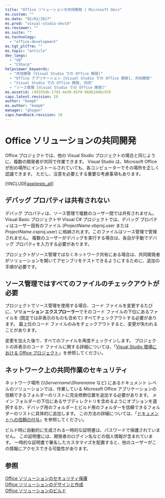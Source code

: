 ```yaml
---
title: "Office ソリューションの共同開発 | Microsoft Docs"
ms.custom: ""
ms.date: "02/02/2017"
ms.prod: "visual-studio-dev14"
ms.reviewer: ""
ms.suite: ""
ms.technology: 
  - "office-development"
ms.tgt_pltfrm: ""
ms.topic: "article"
dev_langs: 
  - "VB"
  - "CSharp"
helpviewer_keywords: 
  - "共同開発 [Visual Studio での Office 開発]"
  - "Office アプリケーション [Visual Studio での Office 開発], 共同開発"
  - "Visual Studio での Office 開発, 共同"
  - "ソース管理 [Visual Studio での Office 開発]"
ms.assetid: c493354b-17d3-4e50-85f0-968b104bc978
caps.latest.revision: 29
author: "kempb"
ms.author: "kempb"
manager: "ghogen"
caps.handback.revision: 28
---
```

# Office ソリューションの共同開発
  Office プロジェクトでは、他の Visual Studio プロジェクトの場合と同じように、複数の開発者が共同で作業できます。  Visual Studio は、Microsoft Office が別の場所にインストールされていても、各コンピューターでその場所を正しく認識できます。  ただし、注意を必要とする重要な考慮事項もあります。  
  
 [!INCLUDE[appliesto_all](../vsto/includes/appliesto-all-md.md)]  
  
## デバッグ プロパティは共有されない  
 デバッグ プロパティは、ソース管理で複数のユーザー間では共有されません。  Visual Basic プロジェクトや Visual C\# プロジェクトでは、デバッグ プロパティはユーザー固有のファイル \(*ProjectName*.vbproj.user または *ProjectName*.csproj.user\) に格納されます。このファイルはソース管理で管理されません。  複数のユーザーがデバッグを実行する場合は、各自が手動でデバッグ プロパティを入力する必要があります。  
  
 プロジェクトがソース管理ではなくネットワーク共有にある場合は、共同開発者がソリューションを開いてアセンブリをテストできるようにするために、追加の手順が必要です。  
  
## ソース管理ではすべてのファイルのチェックアウトが必要  
 プロジェクトでソース管理を使用する場合、コード ファイルを変更するたびに、**ソリューション エクスプローラー**でそのコード ファイルの下位にあるファイルを \(既定では非表示のものも含めて\) すべてチェックアウトする必要があります。  最上位のコード ファイルのみをチェックアウトすると、変更が失われることがあります。  
  
 変更を加えた後で、すべてのファイルを再度チェックインします。  プロジェクトの非表示のコード ファイルに関する詳細については、「[Visual Studio 環境における Office プロジェクト](../vsto/office-projects-in-the-visual-studio-environment.md)」を参照してください。  
  
## ネットワーク上の共同作業のセキュリティ  
 ネットワーク場所 \(\\\\*Servername*\\*Sharename* など\) にあるドキュメント レベルのソリューションでは、作業している Microsoft Office アプリケーションの信頼できるフォルダーのリストに完全修飾位置を追加する必要があります。  メイン フォルダーの下位にあるサブディレクトリを含めるようにオプションを選択するか、デバッグ用のフォルダーとビルド用のフォルダーを信頼できるフォルダーのリストに具体的に追加します。  この方法の詳細については、「[ドキュメントへの信頼の付与](../vsto/granting-trust-to-documents.md)」を参照してください。  
  
 ビルド時に自動的に生成される一時的な証明書は、パスワードで保護されていません。  この証明書には、開発者のログイン名などの個人情報が含まれています。  一時的な証明書で署名したカスタマイズを配置すると、他のユーザーがこの情報にアクセスできる可能性があります。  
  
## 参照  
 [Office ソリューションのセキュリティ保護](../vsto/securing-office-solutions.md)   
 [Office ソリューションのデザインと作成](../vsto/designing-and-creating-office-solutions.md)   
 [Office ソリューションのビルド](../vsto/building-office-solutions.md)  
  
  